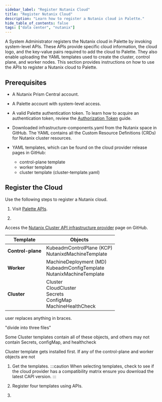 ```yaml
---
sidebar_label: "Register Nutanix Cloud"
title: "Register Nutanix Cloud"
description: "Learn how to register a Nutanix cloud in Palette."
hide_table_of_contents: false
tags: ["data center", "nutanix"]
---
```



A System Administrator registers the Nutanix cloud in Palette by invoking system-level APIs. These APIs provide specific cloud information, the cloud logo, and the key-value pairs required to add the cloud to Palette. They also enable uploading the YAML templates used to create the cluster, control plane, and worker nodes. This section provides instructions on how to use the APIs to register a Nutanix cloud to Palette.


## Prerequisites

- A Nutanix Prism Central account.

- A Palette account with system-level access.

- A valid Palette authentication token. To learn how to acquire an authentication token, review the [Authorization Token](https://docs.spectrocloud.com/user-management/authentication/authorization-token) guide.

- Downloaded infrastructure-components.yaml from the Nutanix space in GitHub. The YAML contains all the Custom Resource Definitions (CRDs) for Nutanix cluster resources.

- YAML templates, which can be found on the cloud provider release pages in GitHub:
  - control-plane template
  - worker template
  - cluster template (cluster-template.yaml)


## Register the Cloud

Use the following steps to register a Nutanix cloud.

1. Visit [Palette APIs](https://docs.spectrocloud.com/api/category/palette-api-v1). 

2. 

Access the [Nutanix Cluster API infrastructure provider](https://github.com/nutanix-cloud-native/cluster-api-provider-nutanix) page on GitHub.

  | **Template** | **Objects** |
  |-----------|-----------------|
  | **Control-plane**| KubeadmControlPlane (KCP)<br />NutanixdMachineTemplate |
  | **Worker**| MachineDeployment (MD)<br />KubeadmConfigTemplate<br />NutanixMachineTemplate |
  | **Cluster**|Cluster<br />CloudCluster<br />Secrets<br />ConfigMap<br />MachineHealthCheck |

 user replaces anything in braces.

 
 
 "divide into three files"

Some Cluster templates contain all of these objects, and others may not contain Secrets, configMap, and healthcheck 

Cluster template gets installed first. If any of the control-plane and worker objects are not 

1. Get the templates. 
:::caution
When selecting templates, check to see if the cloud provider has a compatibility matrix ensure you download the latest CAPI version. 
:::
2. Register four templates using APIs. 

3. 
